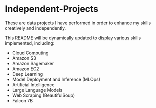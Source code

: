 # Independent-Projects
These are data projects I have performed in order to enhance my skills creatively and independently.

This README will be dynamically updated to display various skills implemented, including:

- Cloud Computing
- Amazon S3
- Amazon Sagemaker
- Amazon EC2
- Deep Learning
- Model Deployment and Inference (MLOps)
- Artificial Intelligence
- Large Language Models
- Web Scraping (BeautifulSoup)
- Falcon 7B
